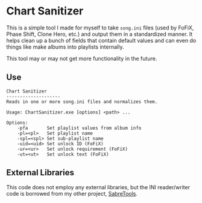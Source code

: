 # Chart Sanitizer

This is a simple tool I made for myself to take `song.ini` files (used by FoFiX, Phase Shift, Clone Hero, etc.) and output them in a standardized manner. It helps clean up a bunch of fields that contain default values and can even do things like make albums into playlists internally.

This tool may or may not get more functionality in the future.

## Use

```text
Chart Sanitizer
--------------------
Reads in one or more song.ini files and normalizes them.

Usage: ChartSanitizer.exe [options] <path> ...

Options:
    -pfa       Set playlist values from album info
    -pl=<pl>   Set playlist name
    -spl=<spl> Set sub-playlist name
    -uid=<uid> Set unlock ID (FoFiX)
    -ur=<ur>   Set unlock requirement (FoFiX)
    -ut=<ut>   Set unlock text (FoFiX)
```

## External Libraries

This code does not employ any external libraries, but the INI reader/writer code is borrowed from my other project, [SabreTools](https://github.com/SabreTools/SabreTools).
